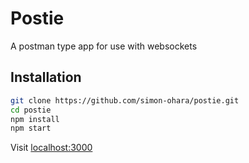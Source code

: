 # Postie

A postman type app for use with websockets

## Installation

```bash
git clone https://github.com/simon-ohara/postie.git
cd postie
npm install
npm start
```

Visit [localhost:3000](http://localhost:3000)
